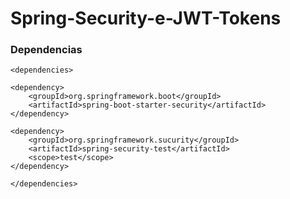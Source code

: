 # Spring-Security-e-JWT-Tokens

### Dependencias 
```<dependencies>```
```
<dependency>
    <groupId>org.springframework.boot</groupId>
    <artifactId>spring-boot-starter-security</artifactId>
</dependency>

<dependency>
    <groupId>org.springframework.sucurity</groupId>
    <artifactId>spring-security-test</artifactId>
    <scope>test</scope>
</dependency>
```
```</dependencies>```
